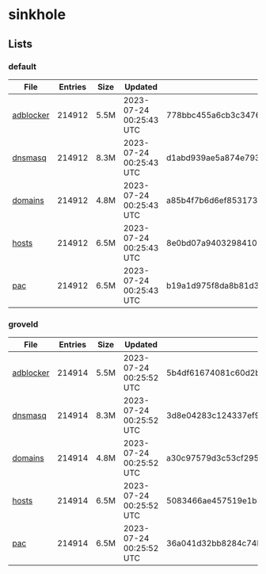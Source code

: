 # sinkhole

## Lists

### default

|File|Entries|Size|Updated|Hash|
|-|-|-|-|-|
|[adblocker](https://raw.githubusercontent.com/groveld/sinkhole/lists/default/adblocker.txt)|214912|5.5M|2023-07-24 00:25:43 UTC|778bbc455a6cb3c3476c8f607dae0cb82fe76f75b5ce7293b8a0f54df29af1ee|
|[dnsmasq](https://raw.githubusercontent.com/groveld/sinkhole/lists/default/dnsmasq.txt)|214912|8.3M|2023-07-24 00:25:43 UTC|d1abd939ae5a874e7932a0739750c1068e6d0746a7ed19d1c3297b9c13c8acb7|
|[domains](https://raw.githubusercontent.com/groveld/sinkhole/lists/default/domains.txt)|214912|4.8M|2023-07-24 00:25:43 UTC|a85b4f7b6d6ef8531737bcae1a997c12651df4ab3d55366ae1b9a400ed18a5ef|
|[hosts](https://raw.githubusercontent.com/groveld/sinkhole/lists/default/hosts.txt)|214912|6.5M|2023-07-24 00:25:43 UTC|8e0bd07a940329841060c852c1b2bd3a3d768f4458b2e7356b25d7b9ce676517|
|[pac](https://raw.githubusercontent.com/groveld/sinkhole/lists/default/pac.txt)|214912|6.5M|2023-07-24 00:25:43 UTC|b19a1d975f8da8b81d3e8ad6dd1c666f3549287b8fb87dfc312fb5f9f20e7e6c|

### groveld

|File|Entries|Size|Updated|Hash|
|-|-|-|-|-|
|[adblocker](https://raw.githubusercontent.com/groveld/sinkhole/lists/groveld/adblocker.txt)|214914|5.5M|2023-07-24 00:25:52 UTC|5b4df61674081c60d2b276e44aff6fa45e2649acaa3dcebe85e2191506306fa7|
|[dnsmasq](https://raw.githubusercontent.com/groveld/sinkhole/lists/groveld/dnsmasq.txt)|214914|8.3M|2023-07-24 00:25:52 UTC|3d8e04283c124337ef9b28667a790e324b7d3d117e26083fc4428ca623cacd9d|
|[domains](https://raw.githubusercontent.com/groveld/sinkhole/lists/groveld/domains.txt)|214914|4.8M|2023-07-24 00:25:52 UTC|a30c97579d3c53cf295f992cfe0aae356cec828c80f90251b5aa8823fe0bf2f1|
|[hosts](https://raw.githubusercontent.com/groveld/sinkhole/lists/groveld/hosts.txt)|214914|6.5M|2023-07-24 00:25:52 UTC|5083466ae457519e1b3223076837e37770bef25ed71faf0cb358209ce26bdceb|
|[pac](https://raw.githubusercontent.com/groveld/sinkhole/lists/groveld/pac.txt)|214914|6.5M|2023-07-24 00:25:52 UTC|36a041d32bb8284c74bf034d7b9cb67bda080903543a96ea64e4d8665bb21068|
